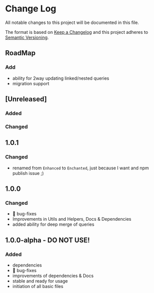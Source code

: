 # Change Log
All notable changes to this project will be documented in this file.

The format is based on [Keep a Changelog](http://keepachangelog.com/)
and this project adheres to [Semantic Versioning](http://semver.org/).

## RoadMap

### Add
 - ability for 2way updating linked/nested queries
 - migration support

## [Unreleased]
### Added

### Changed

## 1.0.1
### Changed
 - renamed from `Enhanced` to `Enchanted`, just because I want and npm publish issue ;)

## 1.0.0
### Changed
 - 🐛 bug-fixes
 - Improvements in Utils and Helpers, Docs & Dependencies
 - added ability for deep merge of queries

## 1.0.0-alpha - DO NOT USE!
### Added
 - dependencies
 - 🐛 bug-fixes
 - improvements of dependencies & Docs
 - stable and ready for usage
 - initiation of all basic files
